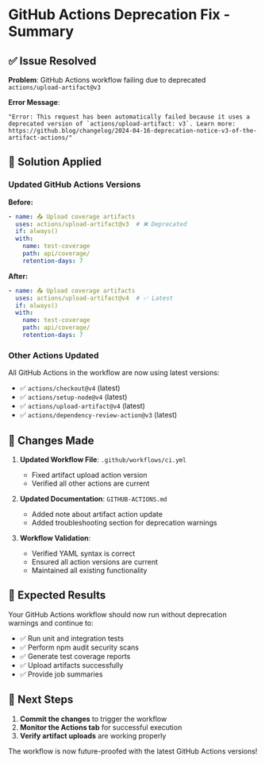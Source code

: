 # GitHub Actions Deprecation Fix - Summary

## ✅ Issue Resolved

**Problem**: GitHub Actions workflow failing due to deprecated `actions/upload-artifact@v3`

**Error Message**: 
```
"Error: This request has been automatically failed because it uses a deprecated version of `actions/upload-artifact: v3`. Learn more: https://github.blog/changelog/2024-04-16-deprecation-notice-v3-of-the-artifact-actions/"
```

## 🔧 Solution Applied

### Updated GitHub Actions Versions

**Before:**
```yaml
- name: 📤 Upload coverage artifacts
  uses: actions/upload-artifact@v3  # ❌ Deprecated
  if: always()
  with:
    name: test-coverage
    path: api/coverage/
    retention-days: 7
```

**After:**
```yaml
- name: 📤 Upload coverage artifacts
  uses: actions/upload-artifact@v4  # ✅ Latest
  if: always()
  with:
    name: test-coverage
    path: api/coverage/
    retention-days: 7
```

### Other Actions Updated

All GitHub Actions in the workflow are now using latest versions:

- ✅ `actions/checkout@v4` (latest)
- ✅ `actions/setup-node@v4` (latest)  
- ✅ `actions/upload-artifact@v4` (latest)
- ✅ `actions/dependency-review-action@v3` (latest)

## 📝 Changes Made

1. **Updated Workflow File**: `.github/workflows/ci.yml`
   - Fixed artifact upload action version
   - Verified all other actions are current

2. **Updated Documentation**: `GITHUB-ACTIONS.md`
   - Added note about artifact action update
   - Added troubleshooting section for deprecation warnings

3. **Workflow Validation**: 
   - Verified YAML syntax is correct
   - Ensured all action versions are current
   - Maintained all existing functionality

## 🚀 Expected Results

Your GitHub Actions workflow should now run without deprecation warnings and continue to:

- ✅ Run unit and integration tests
- ✅ Perform npm audit security scans
- ✅ Generate test coverage reports
- ✅ Upload artifacts successfully
- ✅ Provide job summaries

## 🔄 Next Steps

1. **Commit the changes** to trigger the workflow
2. **Monitor the Actions tab** for successful execution
3. **Verify artifact uploads** are working properly

The workflow is now future-proofed with the latest GitHub Actions versions!
